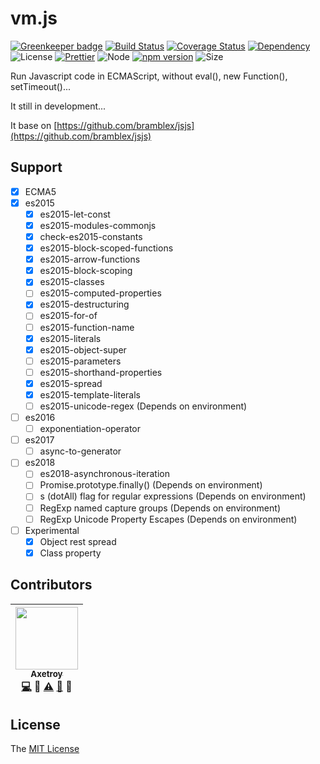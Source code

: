 # vm.js

[![Greenkeeper badge](https://badges.greenkeeper.io/axetroy/vm.js.svg)](https://greenkeeper.io/)
[![Build Status](https://travis-ci.org/axetroy/vm.js.svg?branch=master)](https://travis-ci.org/axetroy/vm.js)
[![Coverage Status](https://coveralls.io/repos/github/axetroy/vm.js/badge.svg?branch=master)](https://coveralls.io/github/axetroy/vm.js?branch=master)
[![Dependency](https://david-dm.org/axetroy/vm.js.svg)](https://david-dm.org/axetroy/vm.js)
![License](https://img.shields.io/badge/license-MIT-green.svg)
[![Prettier](https://img.shields.io/badge/Code%20Style-Prettier-green.svg)](https://github.com/prettier/prettier)
![Node](https://img.shields.io/badge/node-%3E=7.6-blue.svg?style=flat-square)
[![npm version](https://badge.fury.io/js/%40axetroy%2Fvm.js.svg)](https://badge.fury.io/js/%40axetroy%2Fvm.js)
![Size](https://github-size-badge.herokuapp.com/axetroy/vm.js.svg)

Run Javascript code in ECMAScript, without eval(), new Function(), setTimeout()...

It still in development...

It base on [https://github.com/bramblex/jsjs](https://github.com/bramblex/jsjs)

## Support

* [x] ECMA5
* [x] es2015
  * [x] es2015-let-const
  * [x] es2015-modules-commonjs
  * [x] check-es2015-constants
  * [x] es2015-block-scoped-functions
  * [x] es2015-arrow-functions
  * [x] es2015-block-scoping
  * [x] es2015-classes
  * [ ] es2015-computed-properties
  * [x] es2015-destructuring
  * [ ] es2015-for-of
  * [ ] es2015-function-name
  * [x] es2015-literals
  * [x] es2015-object-super
  * [ ] es2015-parameters
  * [ ] es2015-shorthand-properties
  * [x] es2015-spread
  * [x] es2015-template-literals
  * [ ] es2015-unicode-regex (Depends on environment)
* [ ] es2016
  * [ ] exponentiation-operator
* [ ] es2017
  * [ ] async-to-generator
* [ ] es2018
  * [ ] es2018-asynchronous-iteration
  * [ ] Promise.prototype.finally() (Depends on environment)
  * [ ] s (dotAll) flag for regular expressions (Depends on environment)
  * [ ] RegExp named capture groups (Depends on environment)
  * [ ] RegExp Unicode Property Escapes (Depends on environment)
* [ ] Experimental
  * [x] Object rest spread
  * [x] Class property

## Contributors

<!-- ALL-CONTRIBUTORS-LIST:START - Do not remove or modify this section -->

| [<img src="https://avatars1.githubusercontent.com/u/9758711?v=3" width="100px;"/><br /><sub>Axetroy</sub>](http://axetroy.github.io)<br />[💻](https://github.com/axetroy/vm.js/commits?author=axetroy) 🔌 [⚠️](https://github.com/axetroy/vm.js/commits?author=axetroy) [🐛](https://github.com/axetroy/vm.js/issues?q=author%3Aaxetroy) 🎨 |
| :------------------------------------------------------------------------------------------------------------------------------------------------------------------------------------------------------------------------------------------------------------------------------------------------------------------------------------------: |


<!-- ALL-CONTRIBUTORS-LIST:END -->

## License

The [MIT License](https://github.com/axetroy/vm.js/blob/master/LICENSE)
